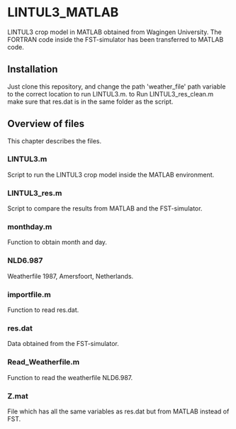 # LINTUL3_MATLAB
LINTUL3 crop model in MATLAB obtained from Wagingen University. The FORTRAN code inside the FST-simulator has been transferred to MATLAB code.
## Installation
Just clone this repository, and change the path 'weather_file' path variable to the correct location to run LINTUL3.m. to Run LINTUL3_res_clean.m make sure that res.dat is in the same folder as the script.
## Overview of files
This chapter describes the files.
### LINTUL3.m
Script to run the LINTUL3 crop model inside the MATLAB environment.
### LINTUL3_res.m
Script to compare the results from MATLAB and the FST-simulator. 
### monthday.m
Function to obtain month and day.
### NLD6.987
Weatherfile 1987, Amersfoort, Netherlands.
### importfile.m
Function to read res.dat.
### res.dat
Data obtained from the FST-simulator.
### Read_Weatherfile.m
Function to read the weatherfile NLD6.987.
### Z.mat 
File which has all the same variables as res.dat but from MATLAB instead of FST.
